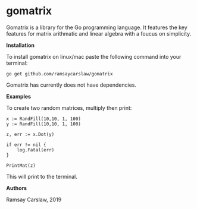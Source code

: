 # gomatrix
Gomatrix is a library for the Go programming language. It features the key features for matrix arithmatic and linear algebra with a foucus on simplicity.

**Installation**

To install gomatrix on linux/mac paste the following command into your terminal:

`go get github.com/ramsaycarslaw/gomatrix`

Gomatrix has currently does not have dependencies.

**Examples**

To create two random matrices, multiply then print:

```
x := RandFill(10,10, 1, 100)
y := RandFill(10,10, 1, 100)

z, err := x.Dot(y)

if err != nil {
	log.Fatal(err)
}

PrintMat(z)
```

This will print to the terminal.
  

**Authors**

Ramsay Carslaw, 2019
